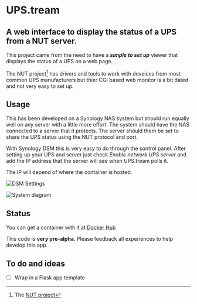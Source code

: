 # UPS.tream
## A web interface to display the status of a UPS from a NUT server.
This project came from the need to have a **_simple to set up_** viewer that displays the status of a UPS on a web page.

The NUT project[^1] has drivers and tools to work with deveices from most common UPS manufacturers but thier CGI based web monitor is a bit dated and not very easy to set up.

## Usage
This has been developed on a Synology NAS system but should run equally well on any server with a little more effort. The system should have the NAS connected to a server that it protects. The server should them be set to share the UPS status using the NUT protocol and port.

With Synology DSM this is very easy to do through the sontrol panel. After setting up your UPS and server just check _Enable network UPS server_ and add the IP address that the server will see when UPS.tream polls it.

The IP will depend of where the container is hosted.

![DSM Settings](https://github.com/ArthurMitchell42/UPS.tream/blob/adead57860be825315b6e682755a2546a6b8f733/dsm_ups_settings.png)

![System diagram](https://github.com/ArthurMitchell42/UPS.tream/blob/4fef439787a2fcbd48db8735c0b3f5a87682b66a/diagram1.png)

## Status
 
You can get a container with it at [Docker Hub](https://hub.docker.com/repository/docker/kronos443/ups.tream)

This code is **very pre-alpha**. Please feedback all experiences to help develop this app.

## To do and ideas

- [ ] Wrap in a Flask app template

[^1]: The [NUT project](https://networkupstools.org/)
